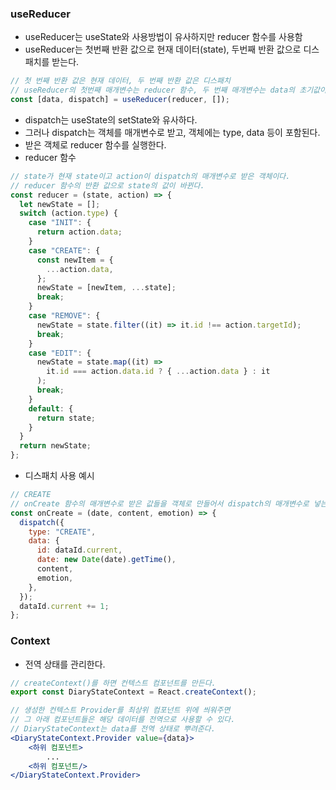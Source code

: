 ### useReducer

- useReducer는 useState와 사용방법이 유사하지만 reducer 함수를 사용함
- useReducer는 첫번째 반환 값으로 현재 데이터(state), 두번째 반환 값으로 디스패치를 받는다.

```jsx
// 첫 번째 반환 값은 현재 데이터, 두 번째 반환 값은 디스패치
// useReducer의 첫번째 매개변수는 reducer 함수, 두 번째 매개변수는 data의 초기값이다.
const [data, dispatch] = useReducer(reducer, []);
```

- dispatch는 useState의 setState와 유사하다.
- 그러나 dispatch는 객체를 매개변수로 받고, 객체에는 type, data 등이 포함된다.
- 받은 객체로 reducer 함수를 실행한다.
- reducer 함수

```jsx
// state가 현재 state이고 action이 dispatch의 매개변수로 받은 객체이다.
// reducer 함수의 반환 값으로 state의 값이 바뀐다.
const reducer = (state, action) => {
  let newState = [];
  switch (action.type) {
    case "INIT": {
      return action.data;
    }
    case "CREATE": {
      const newItem = {
        ...action.data,
      };
      newState = [newItem, ...state];
      break;
    }
    case "REMOVE": {
      newState = state.filter((it) => it.id !== action.targetId);
      break;
    }
    case "EDIT": {
      newState = state.map((it) =>
        it.id === action.data.id ? { ...action.data } : it
      );
      break;
    }
    default: {
      return state;
    }
  }
  return newState;
};
```

- 디스패치 사용 예시

```jsx
// CREATE
// onCreate 함수의 매개변수로 받은 값들을 객체로 만들어서 dispatch의 매개변수로 넣는다.
const onCreate = (date, content, emotion) => {
  dispatch({
    type: "CREATE",
    data: {
      id: dataId.current,
      date: new Date(date).getTime(),
      content,
      emotion,
    },
  });
  dataId.current += 1;
};
```

### Context

- 전역 상태를 관리한다.

```jsx
// createContext()를 하면 컨텍스트 컴포넌트를 만든다.
export const DiaryStateContext = React.createContext();
```

```jsx
// 생성한 컨텍스트 Provider를 최상위 컴포넌트 위에 씌워주면
// 그 아래 컴포넌트들은 해당 데이터를 전역으로 사용할 수 있다.
// DiaryStateContext는 data를 전역 상태로 뿌려준다.
<DiaryStateContext.Provider value={data}>
	<하위 컴포넌트>
		...
	<하위 컴포넌트/>
</DiaryStateContext.Provider>
```
